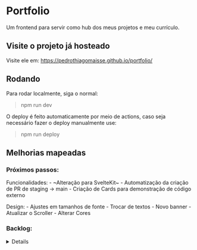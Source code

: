 # Portfolio

Um frontend para servir como hub dos meus projetos e meu currículo.

## Visite o projeto já hosteado

Visite ele em: <https://pedrothiagomaisse.github.io/portfolio/>

## Rodando

Para rodar localmente, siga o normal:
> npm run dev

O deploy é feito automaticamente por meio de actions, caso seja necessário fazer o deploy manualmente use:
> npm run deploy

## Melhorias mapeadas

### Próximos passos:

Funcionalidades:
    - ~Alteração para SvelteKit~
    - Automatização da criação de PR de staging -> main
    - Criação de Cards para demonstração de código externo

Design:
    - Ajustes em tamanhos de fonte
    - Trocar de textos
    - Novo banner
    - Atualizar o Scroller
    - Alterar Cores


### Backlog:
<details>
Funcionalidades:
    - Criar padronização por meio de api interna
    - Modais de aviso de novo conteúdo / Erros
    - Store Semi-fixa
    - Tradução da Page
    - Party-Town
    - Google Tags
    - Melhor hospedagem das imagens
    - Backend
    - Puxar informação no deploy
    - Demonstrar a nota do lighthouse

Design:
    - Modo Escuro
    - Responsividade
    - Conferir versão mobile
    - Mudar Scroll
    - Separar as cores em um arquivo
    - Acessibilidade
    - Garantir o lighthouse com nota alta
</details>